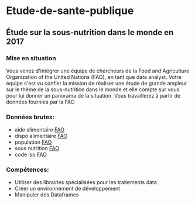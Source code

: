 # Etude-de-sante-publique
## Étude sur la sous-nutrition dans le monde en 2017 ##

### Mise en situation
Vous venez d'intégrer une équipe de chercheurs de la Food and Agriculture Organization of the United Nations (FAO), en tant que data analyst. Votre équipe s'est vu confier la mission de réaliser une étude de grande ampleur sur le thème de la sous-nutrition dans le monde et elle compte sur vous pour lui donner un panorama de la situation.
Vous travaillerez à partir de données fournies par la FAO

### Données brutes:
* aide alimentaire [FAO](https://www.fao.org/faostat/fr/#home)
* dispo alimentaire [FAO](https://www.fao.org/faostat/fr/#home)
* population [FAO](https://www.fao.org/faostat/fr/#home)
* sous nutrition [FAO](https://www.fao.org/faostat/fr/#home)
* code iso [FAO](https://www.fao.org/faostat/fr/#home)

### Compétences:
* Utiliser des librairies spécialisées pour les traitements data
* Créer un environnement de développement
* Manipuler des Dataframes


